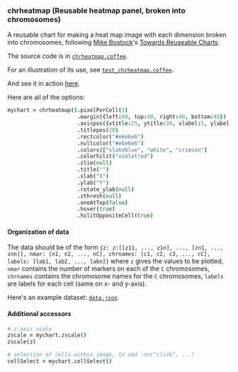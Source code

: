 ### chrheatmap (Reusable heatmap panel, broken into chromosomes)

A reusable chart for making a heat map image with each dimension
broken into chromosomes,
following
[Mike Bostock](http://bost.ocks.org/mike)'s
[Towards Reuseable Charts](http://bost.ocks.org/mike/chart/).

The source code is in [`chrheatmap.coffee`](https://github.com/kbroman/d3panels/blob/master/src/chrheatmap.coffee).

For an illustration of its use, see [`test_chrheatmap.coffee`](https://github.com/kbroman/d3panels/blob/master/test/chrheatmap/test_chrheatmap.coffee).

And see it in action
[here](http://kbroman.org/d3panels/assets/chrheatmap/test).

Here are all of the options:

```coffeescript
mychart = chrheatmap().pixelPerCell(3)                                         # number of pixels per cell, both width and height
                      .margin({left:60, top:40, right:40, bottom:40})          # margins
                      .axispos({xtitle:25, ytitle:30, xlabel:5, ylabel:5})     # spacing for axis titles and labels
                      .titlepos(20)                                            # spacing for panel title
                      .rectcolor("#e6e6e6")                                    # background rectangle color
                      .nullcolor("#e6e6e6")                                    # color for pixels with null values
                      .colors(["slateblue", "white", "crimson"]                # colors
                      .colorhilit("violetred")                                 # color around pixel when highlighted
                      .zlim(null)                                              # z-axis limits
                      .title("")                                               # panel title
                      .xlab("X")                                               # x-axis label
                      .ylab("Y")                                               # y-axis label
                      .rotate_ylab(null)                                       # rotate y-axis label
                      .zthresh(null)                                           # plot cells with z >= zthresh or <= -zthresh
                      .oneAtTop(false)                                         # whether chromosome 1 should be at top (and left) vs bottom (and left)
                      .hover(true)                                             # whether to include mouseover/mouseout with default info
                      .hilitOppositeCell(true)                                 # highlight the corresponding cell on the opposite side when hovering
```

#### Organization of data

The data should be of the form `{z: z:[[z11, ..., z1n], ...,
[zn1, ..., znn]], nmar: [n1, n2, ..., nC], chrnames: [c1, c2, c3, ..., cC], labels:
[lab1, lab2, ..., labn]}` where `z` gives the values to be plotted,
`nmar` contains the number of markers on each of the `C` chromosomes,
`chrnames` contains the chromosome names for the `C` chromosomes, `labels` are labels for
each cell (same on x- and y-axis).

Here's an example dataset: [`data.json`](http://kbroman.org/d3panels/assets/chrheatmap/test/data.json).


#### Additional accessors

```coffeescript
# z-axis scale
zscale = mychart.zscale()
zscale(z)

# selection of cells within image, to add .on("click", ...)
cellSelect = mychart.cellSelect()
```
